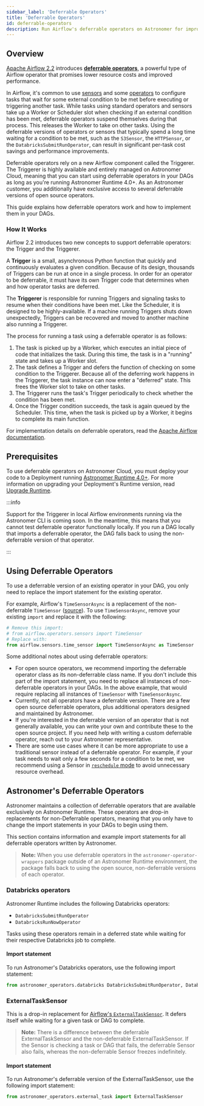 ```yaml
---
sidebar_label: 'Deferrable Operators'
title: 'Deferrable Operators'
id: deferrable-operators
description: Run Airflow's deferrable operators on Astronomer for improved performance and cost savings.
---
```


## Overview

[Apache Airflow 2.2](https://airflow.apache.org/blog/airflow-2.2.0/) introduces [**deferrable operators**](https://airflow.apache.org/docs/apache-airflow/stable/concepts/deferring.html), a powerful type of Airflow operator that promises lower resource costs and improved performance.

In Airflow, it's common to use [sensors](https://airflow.apache.org/docs/apache-airflow/stable/concepts/sensors.html) and some [operators](https://airflow.apache.org/docs/apache-airflow/stable/concepts/operators.html) to configure tasks that wait for some external condition to be met before executing or triggering another task. While tasks using standard operators and sensors take up a Worker or Scheduler slot when checking if an external condition has been met, deferrable operators suspend themselves during that process. This releases the Worker to take on other tasks. Using the deferrable versions of operators or sensors that typically spend a long time waiting for a condition to be met, such as the `S3Sensor`, the `HTTPSensor`, or the `DatabricksSubmitRunOperator`, can result in significant per-task cost savings and performance improvements.

Deferrable operators rely on a new Airflow component called the Triggerer. The Triggerer is highly available and entirely managed on Astronomer Cloud, meaning that you can start using deferrable operators in your DAGs as long as you're running Astronomer Runtime 4.0+. As an Astronomer customer, you additionally have exclusive access to several deferrable versions of open source operators.

This guide explains how deferrable operators work and how to implement them in your DAGs.

### How It Works

Airflow 2.2 introduces two new concepts to support deferrable operators: the Trigger and the Triggerer.

A **Trigger** is a small, asynchronous Python function that quickly and continuously evaluates a given condition. Because of its design, thousands of Triggers can be run at once in a single process. In order for an operator to be deferrable, it must have its own Trigger code that determines when and how operator tasks are deferred.

The **Triggerer** is responsible for running Triggers and signaling tasks to resume when their conditions have been met. Like the Scheduler, it is designed to be highly-available. If a machine running Triggers shuts down unexpectedly, Triggers can be recovered and moved to another machine also running a Triggerer.

The process for running a task using a deferrable operator is as follows:

1. The task is picked up by a Worker, which executes an initial piece of code that initializes the task. During this time, the task is in a "running" state and takes up a Worker slot.
2. The task defines a Trigger and defers the function of checking on some condition to the Triggerer. Because all of the deferring work happens in the Triggerer, the task instance can now enter a "deferred" state. This frees the Worker slot to take on other tasks.
3. The Triggerer runs the task's Trigger periodically to check whether the condition has been met.
4. Once the Trigger condition succeeds, the task is again queued by the Scheduler. This time, when the task is picked up by a Worker, it begins to complete its main function.

For implementation details on deferrable operators, read the [Apache Airflow documentation](https://airflow.apache.org/docs/apache-airflow/stable/concepts/deferring.html).

## Prerequisites

To use deferrable operators on Astronomer Cloud, you must deploy your code to a Deployment running [Astronomer Runtime 4.0+](runtime-release-notes.md#astronomer-runtime-400). For more information on upgrading your Deployment's Runtime version, read [Upgrade Runtime](upgrade-runtime.md).

:::info

Support for the Triggerer in local Airflow environments running via the Astronomer CLI is coming soon. In the meantime, this means that you cannot test deferrable operator functionally locally. If you run a DAG locally that imports a deferrable operator, the DAG falls back to using the non-deferrable version of that operator.

:::

## Using Deferrable Operators

To use a deferrable version of an existing operator in your DAG, you only need to replace the import statement for the existing operator.

For example, Airflow's `TimeSensorAsync` is a replacement of the non-deferrable `TimeSensor` ([source](https://airflow.apache.org/docs/apache-airflow/stable/_api/airflow/sensors/time_sensor/index.html?highlight=timesensor#module-contents)). To use `TimeSensorAsync`, remove your existing `import` and replace it with the following:

```python
# Remove this import:
# from airflow.operators.sensors import TimeSensor
# Replace with:
from airflow.sensors.time_sensor import TimeSensorAsync as TimeSensor
```

Some additional notes about using deferrable operators:

- For open source operators, we recommend importing the deferrable operator class as its non-deferrable class name. If you don't include this part of the import statement, you need to replace all instances of non-deferrable operators in your DAGs. In the above example, that would require replacing all instances of `TimeSensor` with `TimeSensorAsync`.
- Currently, not all operators have a deferrable version. There are a few open source deferrable operators, plus additional operators designed and maintained by Astronomer.
- If you're interested in the deferrable version of an operator that is not generally available, you can write your own and contribute these to the open source project. If you need help with writing a custom deferrable operator, reach out to your Astronomer representative.
- There are some use cases where it can be more appropriate to use a traditional sensor instead of a deferrable operator. For example, if your task needs to wait only a few seconds for a condition to be met, we recommend using a Sensor in [`reschedule` mode](https://github.com/apache/airflow/blob/1.10.2/airflow/sensors/base_sensor_operator.py#L46-L56) to avoid unnecessary resource overhead.

## Astronomer's Deferrable Operators

Astronomer maintains a collection of deferrable operators that are available exclusively on Astronomer Runtime. These operators are drop-in replacements for non-Deferrable operators, meaning that you only have to change the import statements in your DAGs to begin using them.

This section contains information and example import statements for all deferrable operators written by Astronomer.

> **Note:** When you use deferrable operators in the `astronomer-operator-wrappers` package outside of an Astronomer Runtime environment, the package falls back to using the open source, non-deferrable versions of each operator.

### Databricks operators

Astronomer Runtime includes the following Databricks operators:

- `DatabricksSubmitRunOperator`
- `DatabricksRunNowOperator`

Tasks using these operators remain in a deferred state while waiting for their respective Databricks job to complete.

#### Import statement

To run Astronomer's Databricks operators, use the following import statement:

```python
from astronomer_operators.databricks DatabricksSubmitRunOperator, DatabricksRunNowOperator
```

### ExternalTaskSensor

This is a drop-in replacement for [Airflow's `ExternalTaskSensor`](https://airflow.apache.org/docs/apache-airflow/stable/_api/airflow/sensors/external_task/index.html#module-airflow.sensors.external_task). It defers itself while waiting for a given task or DAG to complete.

> **Note:** There is a difference between the deferrable ExternalTaskSensor and the non-deferrable ExternalTaskSensor. If the Sensor is checking a task or DAG that fails, the deferrable Sensor also fails, whereas the non-deferrable Sensor freezes indefinitely.

#### Import statement

To run Astronomer's deferrable version of the ExternalTaskSensor, use the following import statement:

```python
from astronomer_operators.external_task import ExternalTaskSensor
```

